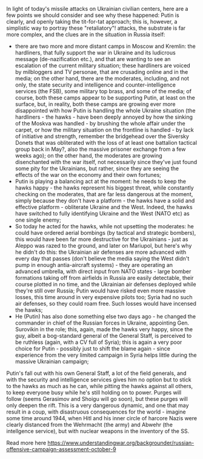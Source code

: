 In light of today's missile attacks on Ukrainian civilian centers, here are a few points we should consider and see why these happened: Putin is clearly, and openly taking the tit-for-tat approach; this is, however, a simplistic way to portray these "retaliatory"! attacks, the substrate is far more complex, and the clues are in the situation in Russia itself:

- there are two more and more distant camps in Moscow and Kremlin: the hardliners, that fully support the war in Ukraine and its ludicrous message (de-nazification etc.), and that are wanting to see an escalation of the current military situation; these hardliners are voiced by milbloggers and TV personae, that are crusading online and in the media; on the other hand, there are the moderates, including, and not only, the state security and intelligence and counter-intelligence services (the FSB), some military top brass, and some of the media; of course, both these camps appear to be supporting Putin, at least on the surface, but, in reality, both these camps are growing ever more disappointed with how Putin is handling the whole Ukraine situation (the hardliners - the hawks - have been deeply annoyed by how the sinking of the Moskva was handled - by brushing the whole affair under the carpet, or how the military situation on the frontline is handled - by lack of initiative and strength, remember the bridgehead over the Siversky Donets that was obliterated with the loss of at least one battalion tactical group back in May?, also the massive prisoner exchange from a few weeks ago); on the other hand, the moderates are growing disenchanted with the war itself, not necessarily since they've just found some pity for the Ukrainians, but rather, since they are seeing the effects of the war on the economy and their own fortunes;
- Putin is playing a balancing act at the moment: he needs to keep the hawks happy - the hawks represent his biggest threat, while constantly checking on the moderates, that are far less dangerous at the moment, simply because they don't have a platform - the hawks have a solid and effective platform - obliterate Ukraine and the West. Indeed, the hawks have switched to fully identifying Ukraine and the West (NATO etc) as one single enemy;
- So today he acted for the hawks, while not upsetting the moderates: he could have ordered aerial bombings (by tactical and strategic bombers), this would have been far more destructive for the Ukrainians - just as Aleppo was razed to the ground, and later on Mariupol, but here's why he didn't do this: the Ukrainian air defenses are more advanced with every day that passes (don't believe the media saying the West didn't pump in enough antia-aircraft systems) - they are operating an advanced umbrella, with direct input from NATO states - large bomber formations taking off from airfields in Russia are easily detectable, their course plotted in no time, and the Ukrainian air defenses deployed while they're still over Russia; Putin would have risked even more massive losses, this time around in very expensive pilots too; Syria had no such air defenses, so they could roam free. Such losses would have incensed the hawks;
- He (Putin) has also done something else two days ago - he changed the commander in chief of the Russian forces in Ukraine, appointing Gen. Surovikin in the role; this, again, made the hawks very happy, since the guy, albeit a bog-standard general of the General Staff, is perceived to be ruthless (again, with a CV full of Syria); this is again a very poor choice for Putin - possibly just to shift the blame again - since experience from the very limited campaign in Syria helps little during the massive Ukrainian campaign;

Putin's fall out with his own General Staff, a lot of the field generals, and with the security and intelligence services gives him no option but to stick to the hawks as much as he can, while pitting the hawks against all others, to keep everyone busy while he's still holding on to power. Purges will follow (seems Gerasimov and Shoigu will go soon), but these purges will only deepen the rift. This is a very dangerous dynamic, and one that may result in a coup, with disastruous consequences for the world - imagine some time around 1944, when Hitl and his inner circle of harcore Nazis were clearly distanced from the Wehrmacht (the army) and Abwehr (the intellgence service), but with nuclear weapons in the inventory of the SS.

Read more here https://www.understandingwar.org/backgrounder/russian-offensive-campaign-assessment-october-9 
